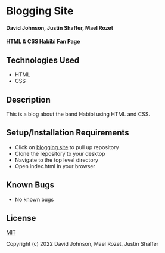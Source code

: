 # Blogging Site

#### David Johnson, Justin Shaffer, Mael Rozet

#### HTML & CSS Habibi Fan Page

## Technologies Used

* HTML
* CSS  

## Description

This is a blog about the band Habibi using HTML and CSS.

## Setup/Installation Requirements  

* Click on [blogging site](https://github.com/davidjohnso/blogging-site) to pull up repository
* Clone the repository to your desktop
* Navigate to the top level directory
* Open index.html in your browser

## Known Bugs

* No known bugs

## License

[MIT](https://choosealicense.com/licenses/mit/)

Copyright (c) 2022 David Johnson, Mael Rozet, Justin Shaffer